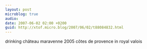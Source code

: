 ```yaml
---
layout: post
microblog: true
audio: 
date: 2007-06-02 02:00 +0200
guid: http://xtof.micro.blog/2007/06/02/t88084832.html
---
```

drinking château maravenne 2005 côtes de provence in royal valois
